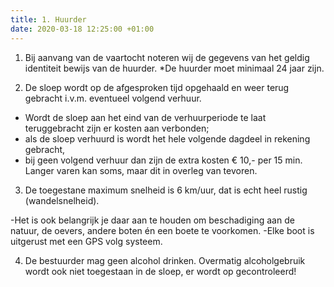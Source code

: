 ```yaml
---
title: 1. Huurder
date: 2020-03-18 12:25:00 +01:00
---
```


1) Bij aanvang van de vaartocht noteren wij de gegevens van het geldig identiteit bewijs van de huurder.   *De huurder moet minimaal 24 jaar zijn.

2) De sloep wordt op de afgesproken tijd opgehaald en weer terug gebracht i.v.m. eventueel volgend verhuur.

- Wordt de sloep aan het eind van de verhuurperiode te laat teruggebracht zijn er kosten aan verbonden;
 - als de sloep verhuurd is wordt het hele volgende dagdeel in rekening gebracht,
 - bij geen volgend verhuur dan zijn de extra kosten € 10,- per 15 min.
   Langer varen kan soms, maar dit in overleg van tevoren.

3) De toegestane maximum snelheid is 6 km/uur, dat is echt heel rustig (wandelsnelheid).

-Het is ook belangrijk je daar aan te houden om beschadiging aan de natuur, de oevers, andere boten én een boete te voorkomen.
-Elke boot is uitgerust met een GPS volg systeem.

4) De bestuurder mag geen alcohol drinken. Overmatig alcoholgebruik wordt ook niet toegestaan in de sloep, er wordt op gecontroleerd!